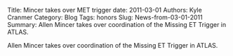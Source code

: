 Title: Mincer takes over MET trigger
date: 2011-03-01
Authors: Kyle Cranmer
Category: Blog
Tags: honors
Slug: News-from-03-01-2011
Summary:  Allen Mincer takes over coordination of the Missing ET Trigger in ATLAS. 

 

 Allen Mincer takes over coordination of the Missing ET Trigger in ATLAS. 

 